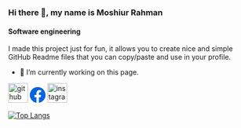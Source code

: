 ### Hi there 👋, my name is Moshiur Rahman
#### Software engineering
I made this project just for fun, it allows you to create nice and simple GitHub Readme files that you can copy/paste and use in your profile.


- 🔭 I’m currently working on this page. 


[<img src='https://cdn.jsdelivr.net/npm/simple-icons@3.0.1/icons/github.svg' alt='github' height='40'>](https://github.com/https://github.com/Moshiur-Rahman-Abir)  [<svg xmlns="http://www.w3.org/2000/svg" width="32" height="32" fill="#0165E1" viewBox="0 0 16 16"><path d="M16 8.049c0-4.446-3.582-8.05-8-8.05C3.58 0-.002 3.603-.002 8.05c0 4.017 2.926 7.347 6.75 7.951v-5.625h-2.03V8.05H6.75V6.275c0-2.017 1.195-3.131 3.022-3.131.876 0 1.791.157 1.791.157v1.98h-1.009c-.993 0-1.303.621-1.303 1.258v1.51h2.218l-.354 2.326H9.25V16c3.824-.604 6.75-3.934 6.75-7.951"/></svg>](https://www.facebook.com/https://www.facebook.com/moshiur2017)  [<img src='https://cdn.jsdelivr.net/npm/simple-icons@3.0.1/icons/instagram.svg' alt='instagram' height='40'>](https://www.instagram.com/https://www.instagram.com/moshiur_rahman_abir//)  

[![Top Langs](https://github-readme-stats.vercel.app/api/top-langs/?username=Moshiur-Rahman-Abir&layout=pie)](https://github.com/Moshiur-Rahman-Abir)

